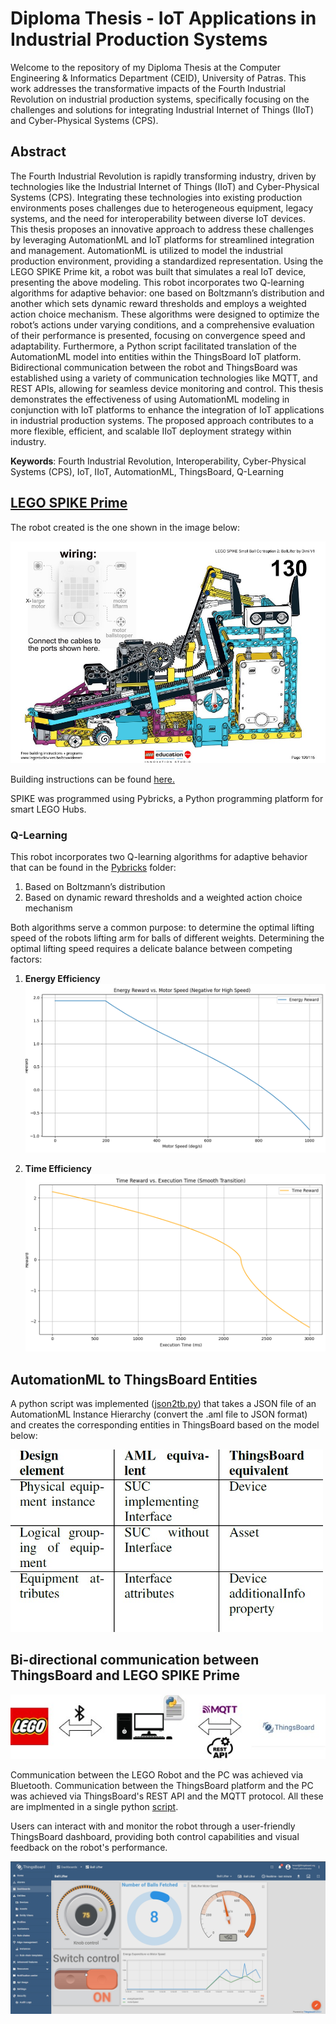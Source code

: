# Diploma Thesis - IoT Applications in Industrial Production Systems

Welcome to the repository of my Diploma Thesis at the Computer Engineering & Informatics Department (CEID), University of Patras. This work addresses the transformative impacts of the Fourth Industrial Revolution on industrial production systems, specifically focusing on the challenges and solutions for integrating Industrial Internet of Things (IIoT) and Cyber-Physical Systems (CPS).

## Abstract

The Fourth Industrial Revolution is rapidly transforming industry, driven by technologies like the Industrial Internet of Things (IIoT) and Cyber-Physical Systems (CPS). Integrating these technologies into existing production environments poses challenges due to heterogeneous equipment, legacy systems, and the need for interoperability between diverse IoT devices. This thesis proposes an innovative approach to address these challenges by leveraging AutomationML and IoT platforms for streamlined integration and management. AutomationML is utilized to model the industrial production environment, providing a standardized representation. Using the LEGO SPIKE Prime kit, a robot was built that simulates a real IoT device, presenting the above modeling. This robot incorporates two Q-learning algorithms for adaptive behavior: one based on Boltzmann’s distribution and another which sets dynamic reward thresholds and employs a weighted action choice mechanism. These algorithms were designed to optimize the robot’s actions under varying conditions, and a comprehensive evaluation of their performance is presented, focusing on convergence speed and adaptability. Furthermore, a Python script facilitated translation of the AutomationML model into entities within the ThingsBoard IoT platform. Bidirectional communication between the robot and ThingsBoard was established using a variety of communication technologies like MQTT, and REST APIs, allowing for seamless device monitoring and control. This thesis demonstrates the effectiveness of using AutomationML modeling in conjunction with IoT platforms to enhance the integration of IoT applications in industrial production systems. The proposed approach contributes to a more flexible, efficient, and scalable IIoT deployment strategy within industry.

**Keywords**: Fourth Industrial Revolution, Interoperability, Cyber-Physical Systems (CPS), IoT, IIoT, AutomationML, ThingsBoard, Q-Learning

## [LEGO SPIKE Prime](https://spike.legoeducation.com/)

The robot created is the one shown in the image below:

![BallLifter](./Screenshots/balllifter.jpg)

Building instructions can be found [here.](www.legostudiovives.be/bouwideeen)

SPIKE was programmed using Pybricks, a Python programming platform for smart LEGO Hubs.

### Q-Learning

This robot incorporates two Q-learning algorithms for adaptive behavior that can be found in the [Pybricks](./Pybricks%20Programms/) folder:

1. Based on Boltzmann’s distribution
2. Based on dynamic reward thresholds and a weighted action choice mechanism

Both algorithms serve a common purpose: to determine the optimal lifting speed of the robots lifting arm for balls of different weights. Determining the optimal lifting speed requires a delicate balance between competing factors:

1. **Energy Efficiency**
   ![Energy_Reward_Graph](./Screenshots/Energy_Reward.png)

2. **Time Efficiency**
   ![Execution_Time_Reward](./Screenshots/Execution_Time_Reward.png)

## AutomationML to ThingsBoard Entities

A python script was implemented ([json2tb.py](./Python/json2tb.py)) that takes a JSON file of an AutomationML Instance Hierarchy (convert the .aml file to JSON format) and creates the corresponding entities in ThingsBoard based on the model below:

<img src="./Screenshots/AML2TB_model.jpg" alt="AML2TB_model" width="500px">

## Bi-directional communication between ThingsBoard and LEGO SPIKE Prime

![bidirectional_graph](./Screenshots/bidirectional_graph.jpg)

Communication between the LEGO Robot and the PC was achieved via Bluetooth. Communication between the ThingsBoard platform and the PC was achieved via ThingsBoard's REST API and the MQTT protocol. All these are implmented in a single python [script](./Python/bidirectional.py).

Users can interact with and monitor the robot through a user-friendly ThingsBoard dashboard, providing both control capabilities and visual feedback on the robot's performance.

![Widgets](./Screenshots/Widgets_1.png)
